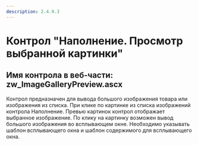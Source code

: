 ```yaml
---
description: 2.4.9.3
---
```


# Контрол "Наполнение. Просмотр выбранной картинки"

## Имя контрола в веб-части: zw\_ImageGalleryPreview.ascx

Контрол предназначен для вывода большого изображения товара или изображения из списка. При клике по картинке из списка изображений контрола Наполнение. Превью картинок контрол отображает выбранное изображение. По клику на картинку возможен вывод большого изображения во всплывающем окне. Необходимо указывать шаблон всплывающего окна и шаблон содержимого для всплывающего окна.

